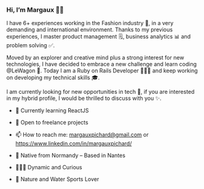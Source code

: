 ### Hi, I’m Margaux 👋🏼

I have 6+ experiences working in the Fashion industry 👠, in a very demanding and international environment. Thanks to my previous experiences, I master product management 🗒, business analytics 📊 and problem solving ✅.

Moved by an explorer and creative mind plus a strong interest for new technologies, I have decided to embrace a new challenge and learn coding @LeWagon 🚀. Today I am a Ruby on Rails Developer 👩🏼‍💻 and keep working on developing my technical skills 🎓.

I am currently looking for new opportunities in tech 💼, if you are interested in my hybrid profile, I would be thrilled to discuss with you ✨.

- 🌱 Currently learning ReactJS
- 👯 Open to freelance projects
- 📫 How to reach me: margauxpichard@gmail.com or https://www.linkedin.com/in/margauxpichard/


- 📍 Native from Normandy – Based in Nantes
- 🏃🏼‍♀️ Dynamic and Curious
- 🌊 Nature and Water Sports Lover

<!--
**marpich/marpich** is a ✨ _special_ ✨ repository because its `README.md` (this file) appears on your GitHub profile.

Here are some ideas to get you started:

- 🔭 I’m currently working on ...
- 🌱 I’m currently learning ...
- 👯 I’m looking to collaborate on ...
- 🤔 I’m looking for help with ...
- 💬 Ask me about ...
- 📫 How to reach me: ...
- 😄 Pronouns: ...
- ⚡ Fun fact: ...
-->
